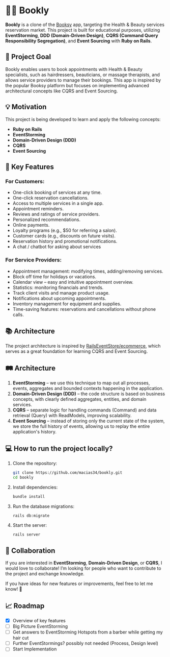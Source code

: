 # 💇‍♀️ Bookly

**Bookly** is a clone of the [Booksy](https://booksy.com/) app, targeting the Health & Beauty services reservation market. This project is built for educational purposes, utilizing **EventStorming**, **DDD (Domain-Driven Design)**, **CQRS (Command Query Responsibility Segregation)**, and **Event Sourcing** with **Ruby on Rails**.

## 🎯 Project Goal
Bookly enables users to book appointments with Health & Beauty specialists, such as hairdressers, beauticians, or massage therapists, and allows service providers to manage their bookings. This app is inspired by the popular Booksy platform but focuses on implementing advanced architectural concepts like CQRS and Event Sourcing.

## 💡 Motivation
This project is being developed to learn and apply the following concepts:
- **Ruby on Rails**
- **EventStorming**
- **Domain-Driven Design (DDD)**
- **CQRS**
- **Event Sourcing**

## 🔑 Key Features

### For Customers:
- One-click booking of services at any time.
- One-click reservation cancellations.
- Access to multiple services in a single app.
- Appointment reminders.
- Reviews and ratings of service providers.
- Personalized recommendations.
- Online payments.
- Loyalty programs (e.g., $50 for referring a salon).
- Customer cards (e.g., discounts on future visits).
- Reservation history and promotional notifications.
- A chat / chatbot for asking about services

### For Service Providers:
- Appointment management: modifying times, adding/removing services.
- Block off time for holidays or vacations.
- Calendar view – easy and intuitive appointment overview.
- Statistics: monitoring financials and trends.
- Track client visits and manage product usage.
- Notifications about upcoming appointments.
- Inventory management for equipment and supplies.
- Time-saving features: reservations and cancellations without phone calls.

## 📚 Architecture

The project architecture is inspired by [RailsEventStore/ecommerce](https://github.com/RailsEventStore/ecommerce), which serves as a great foundation for learning CQRS and Event Sourcing.

## 🛤 Architecture

1. **EventStorming** – we use this technique to map out all processes, events, aggregates and bounded contexts happening in the application.
2. **Domain-Driven Design (DDD)** – the code structure is based on business concepts, with clearly defined aggregates, entities, and domain services.
3. **CQRS** – separate logic for handling commands (Command) and data retrieval (Query) with ReadModels, improving scalability.
4. **Event Sourcing** – instead of storing only the current state of the system, we store the full history of events, allowing us to replay the entire application's history.

## 💻 How to run the project locally?

1. Clone the repository:
    ```bash
    git clone https://github.com/macias34/bookly.git
    cd bookly
    ```

2. Install dependencies:
    ```bash
    bundle install
    ```

3. Run the database migrations:
    ```bash
    rails db:migrate
    ```

4. Start the server:
    ```bash
    rails server
    ```

## 👥 Collaboration

If you are interested in **EventStorming**, **Domain-Driven Design**, or **CQRS**, I would love to collaborate! I’m looking for people who want to contribute to the project and exchange knowledge.

If you have ideas for new features or improvements, feel free to let me know! 🙌

## 📈 Roadmap

- [x] Overview of key features
- [ ] Big Picture EventStorming
- [ ] Get answers to EventStorming Hotspots from a barber while getting my hair cut
- [ ] Further EventStormings? possibly not needed (Process, Design level)
- [ ] Start Implementation
